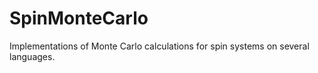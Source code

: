 SpinMonteCarlo
==============

Implementations of Monte Carlo calculations for spin systems on several languages.